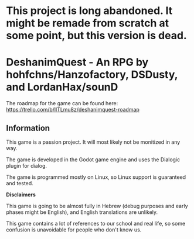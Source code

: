 # This project is long abandoned. It might be remade from scratch at some point, but this version is dead.

# **DeshanimQuest - An RPG by hohfchns/Hanzofactory, DSDusty, and LordanHax/sounD**

The roadmap for the game can be found here: https://trello.com/b/llTLmu8z/deshanimquest-roadmap

## Information

This game is a passion project. It will most likely not be monitized in any way.

The game is developed in the Godot game engine and uses the Dialogic plugin for dialog.

The game is programmed mostly on Linux, so Linux support is guaranteed and tested.

**Disclaimers**

This game is going to be almost fully in Hebrew (debug purposes and early phases might be English), and English translations are unlikely.

This game contains a lot of references to our school and real life, so some confusion is unavoidable for people who don't know us.
